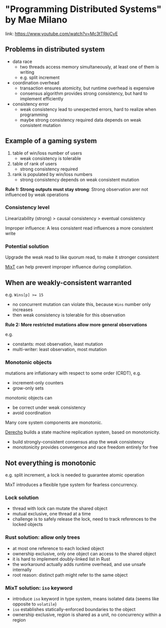 # "Programming Distributed Systems" by Mae Milano

link: https://www.youtube.com/watch?v=Mc3tTRkjCvE

## Problems in distributed system
- data race
	+ two threads access memory simultaneously, at least one of them is writing
	+ e.g. split increment
- coordination overhead
	+ transaction ensures atomicity, but runtime overhead is expensive
	+ consensus algorithm provides strong consistency, but hard to implement efficiently
- consistency error
	+ weak consistency lead to unexpected errors, hard to realize when programming
	+ maybe strong consistency required data depends on weak consistent mutation

## Example of a gaming system
1. table of win/loss number of users
	- weak consistency is tolerable
2. table of rank of users
	- strong consistency required
3. rank is populated by win/loss numbers
	- strong consistency depends on weak consistent mutation

**Rule 1: Strong outputs must stay strong**: Strong observation arer not influenced by weak operations

### Consistency level
Linearizability (strong) > causal consistency > eventual consistency

Improper influence: A less consistent read influences a more consistent write

### Potential solution
Upgrade the weak read to like quorum read, to make it stronger consistent

[MixT](https://github.com/mpmilano/MixT) can help prevent improper influence during compilation.

## When are weakly-consistent warranted

e.g. `Wins[p] >= 15`
- no concurrent mutation can violate this, because `Wins` number only increases
- then weak consistency is tolerable for this observation

**Rule 2: More restricted mutations allow more general observations**

e.g.
- constants: most observation, least mutation
- multi-writer: least observation, most mutation

### Monotonic objects
mutations are inflationary with respect to some order (CRDT), e.g.
- increment-only counters
- grow-only sets

monotonic objects can
- be correct under weak consistency
- avoid coordination

Many core system components are monotonic. 

[Derecho](https://derecho-project.github.io/) builds a state machine replication system, based on monotonicity.
- build strongly-consistent consensus atop the weak consistency
- monotonicity provides convergence and race freedom entirely for free

## Not everything is monotonic

e.g. split increment, a lock is needed to guarantee atomic operation

MixT introduces a flexible type system for fearless concurrency.

### Lock solution
- thread with lock can mutate the shared object
- mutual exclusive, one thread at a time
- challenge is to safely release the lock, need to track references to the locked objects

### Rust solution: allow only trees
- at most one reference to each locked object
- ownership exclusive, only one object can access to the shared object
- it is hard to implement doubly-linked list in Rust
- the workaround actually adds runtime overhead, and use unsafe internally
- root reason: distinct path might refer to the same object

### MixT solution: `iso` keyword
- introduce `iso` keyword in type system, means isolated data (seems like opposite to `volatile`)
- `iso` establishes statically-enforced boundaries to the object
- ownership exclusive, region is shared as a unit, no concurrency within a region

